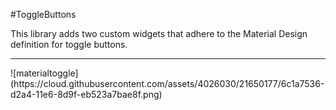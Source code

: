 #ToggleButtons

This library adds two custom widgets that adhere to the Material Design definition for toggle buttons.
<hr>
![materialtoggle](https://cloud.githubusercontent.com/assets/4026030/21650177/6c1a7536-d2a4-11e6-8d9f-eb523a7bae8f.png)
